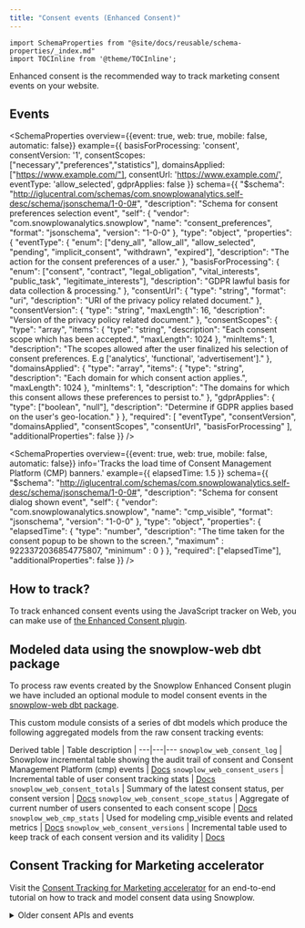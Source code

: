 ```yaml
---
title: "Consent events (Enhanced Consent)"
---
```


```mdx-code-block
import SchemaProperties from "@site/docs/reusable/schema-properties/_index.md"
import TOCInline from '@theme/TOCInline';
```

Enhanced consent is the recommended way to track marketing consent events on your website.

<TOCInline toc={toc} maxHeadingLevel={2} />

## Events

<SchemaProperties
    overview={{event: true, web: true, mobile: false, automatic: false}}
    example={{
        basisForProcessing: 'consent',
        consentVersion: '1',
        consentScopes: ["necessary","preferences","statistics"],
        domainsApplied: ["https://www.example.com/"],
        consentUrl: 'https://www.example.com/',
        eventType: 'allow_selected',
        gdprApplies: false
    }}
    schema={{ "$schema": "http://iglucentral.com/schemas/com.snowplowanalytics.self-desc/schema/jsonschema/1-0-0#", "description": "Schema for consent preferences selection event", "self": { "vendor": "com.snowplowanalytics.snowplow", "name": "consent_preferences", "format": "jsonschema", "version": "1-0-0" }, "type": "object", "properties": { "eventType": { "enum": ["deny_all", "allow_all", "allow_selected", "pending", "implicit_consent", "withdrawn", "expired"], "description": "The action for the consent preferences of a user." }, "basisForProcessing": { "enum": ["consent", "contract", "legal_obligation", "vital_interests", "public_task", "legitimate_interests"], "description": "GDPR lawful basis for data collection & processing." }, "consentUrl": { "type": "string", "format": "uri", "description": "URI of the privacy policy related document." }, "consentVersion": { "type": "string", "maxLength": 16, "description": "Version of the privacy policy related document." }, "consentScopes": { "type": "array", "items": { "type": "string", "description": "Each consent scope which has been accepted.", "maxLength": 1024 }, "minItems": 1, "description": "The scopes allowed after the user finalized his selection of consent preferences. E.g ['analytics', 'functional', 'advertisement']." }, "domainsApplied": { "type": "array", "items": { "type": "string", "description": "Each domain for which consent action applies.", "maxLength": 1024 }, "minItems": 1, "description": "The domains for which this consent allows these preferences to persist to." }, "gdprApplies": { "type": ["boolean", "null"], "description": "Determine if GDPR applies based on the user's geo-location." } }, "required": [ "eventType", "consentVersion", "domainsApplied", "consentScopes", "consentUrl", "basisForProcessing" ], "additionalProperties": false }} />

<SchemaProperties
    overview={{event: true, web: true, mobile: false, automatic: false}}
    info='Tracks the load time of Consent Management Platform (CMP) banners.'
    example={{
        elapsedTime: 1.5
    }}
    schema={{ "$schema": "http://iglucentral.com/schemas/com.snowplowanalytics.self-desc/schema/jsonschema/1-0-0#", "description": "Schema for consent dialog shown event", "self": { "vendor": "com.snowplowanalytics.snowplow", "name": "cmp_visible", "format": "jsonschema", "version": "1-0-0" }, "type": "object", "properties": { "elapsedTime": { "type": "number", "description": "The time taken for the consent popup to be shown to the screen.", "maximum" : 9223372036854775807, "minimum" : 0 } }, "required": ["elapsedTime"], "additionalProperties": false }} />

## How to track?

To track enhanced consent events using the JavaScript tracker on Web, you can make use of [the Enhanced Consent plugin](/docs/sources/trackers/web-trackers/tracking-events/consent-gdpr/index.md).

## Modeled data using the snowplow-web dbt package

To process raw events created by the Snowplow Enhanced Consent plugin we have included an optional module to model consent events in the [snowplow-web dbt package](/docs/modeling-your-data/modeling-your-data-with-dbt/dbt-models/legacy/dbt-web-data-model/consent-module/index.md).

This custom module consists of a series of dbt models which produce the following aggregated models from the raw consent tracking events:

Derived table | Table description | 
---|---|---
`snowplow_web_consent_log` | Snowplow incremental table showing the audit trail of consent and Consent Management Platform (cmp) events | [Docs](https://snowplow.github.io/dbt-snowplow-web/#!/model/model.snowplow_web.snowplow_web_consent_log)
`snowplow_web_consent_users` | Incremental table of user consent tracking stats | [Docs](https://snowplow.github.io/dbt-snowplow-web/#!/model/model.snowplow_web.snowplow_web_consent_users)
`snowplow_web_consent_totals` | Summary of the latest consent status, per consent version | [Docs](https://snowplow.github.io/dbt-snowplow-web/#!/model/model.snowplow_web.snowplow_web_consent_totals)
`snowplow_web_consent_scope_status` | Aggregate of current number of users consented to each consent scope | [Docs](https://snowplow.github.io/dbt-snowplow-web/#!/model/model.snowplow_web.snowplow_web_consent_scope_status)
`snowplow_web_cmp_stats` | Used for modeling cmp_visible events and related metrics | [Docs](https://snowplow.github.io/dbt-snowplow-web/#!/model/model.snowplow_web.snowplow_web_consent_cmp_stats)
`snowplow_web_consent_versions` | Incremental table used to keep track of each consent version and its validity | [Docs](https://snowplow.github.io/dbt-snowplow-web/#!/model/model.snowplow_web.snowplow_web_consent_versions)

## Consent Tracking for Marketing accelerator

Visit the [Consent Tracking for Marketing accelerator](https://docs.snowplow.io/accelerators/consent/) for an end-to-end tutorial on how to track and model consent data using Snowplow.

<details>
  <summary>Older consent APIs and events</summary>
  <div>

There is an option to track older consent granted and consent withdrawn events in our trackers.
However, we recommend using the Enhanced Consent events as they are more up-to-date.

To learn how to track consent granted and withdrawn events, see:

* On Web, make use of the [Consent plugin on the JavaScript tracker](/docs/sources/trackers/web-trackers/previous-versions/web-trackers-v3/tracking-events/consent-gdpr/original/index.md).
* On mobile, see the [consent tracking APIs here](/docs/sources/trackers/mobile-trackers/tracking-events/index.md#creating-a-consent-event).

The tracking consists of two events (`consent_granted` and `consent_withdrawn`) and two context entities (`consent_document` and `gdpr`).

<SchemaProperties schema={{ "$schema": "http://iglucentral.com/schemas/com.snowplowanalytics.self-desc/schema/jsonschema/1-0-0#", "description": "Schema for consent granted", "self": { "vendor": "com.snowplowanalytics.snowplow", "name": "consent_granted", "format": "jsonschema", "version": "1-0-0" }, "type": "object", "properties": { "expiry": { "type": "string", "format": "date-time" } }, "additionalProperties": false }} />

<SchemaProperties schema={{ "$schema": "http://iglucentral.com/schemas/com.snowplowanalytics.self-desc/schema/jsonschema/1-0-0#", "description": "Schema for consent withdrawn", "self": { "vendor": "com.snowplowanalytics.snowplow", "name": "consent_withdrawn", "format": "jsonschema", "version": "1-0-0" }, "type": "object", "properties": { "all": { "type": "boolean" } }, "required": ["all"], "additionalProperties": false }} />

<SchemaProperties schema={{ "$schema": "http://iglucentral.com/schemas/com.snowplowanalytics.self-desc/schema/jsonschema/1-0-0#", "description": "Schema for consent document context", "self": { "vendor": "com.snowplowanalytics.snowplow", "name": "consent_document", "format": "jsonschema", "version": "1-0-0" }, "type": "object", "properties": { "id": { "type": "string", "maxLength": 36 }, "version": { "type": "string", "maxLength": 36 }, "name": { "type": "string", "maxLength": 60 }, "description": { "type": "string", "maxLength": 10000 } }, "required": ["id", "version"], "additionalProperties": false }} />

<SchemaProperties schema={{ "$schema": "http://iglucentral.com/schemas/com.snowplowanalytics.self-desc/schema/jsonschema/1-0-0#", "description": "Schema for a web page context", "self": { "vendor": "com.snowplowanalytics.snowplow", "name": "gdpr", "format": "jsonschema", "version": "1-0-0" }, "type": "object", "properties": { "basisForProcessing": { "type": "string", "enum": ["consent", "contract", "legal_obligation", "vital_interests", "public_task", "legitimate_interests"], "description": "GDPR basis for data collection & processing" }, "documentId": { "type": ["string", "null"], "maxLength": 255, "description": "ID for document detailing basis for processing" }, "documentVersion": { "type": ["string", "null"], "maxLength": 16, "description": "Version of document detailing basis for processing" }, "documentDescription": { "type": ["string", "null"], "maxLength": 4096, "description": "Description of document detailing basis for processing" } }, "required": ["basisForProcessing"], "additionalProperties": false }} />

  </div>
</details>
